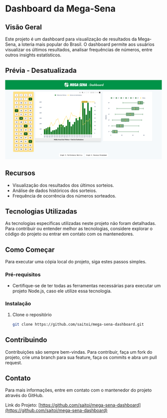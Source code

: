 # Dashboard da Mega-Sena

## Visão Geral
Este projeto é um dashboard para visualização de resultados da Mega-Sena, a loteria mais popular do Brasil. O dashboard permite aos usuários visualizar os últimos resultados, analisar frequências de números, entre outros insights estatísticos.

## Prévia - Desatualizada

![Preview Dashboard Mega-sena](assets/dashboard-mega-sena-screenshot.png)

## Recursos
- Visualização dos resultados dos últimos sorteios.
- Análise de dados históricos dos sorteios.
- Frequência de ocorrência dos números sorteados.

## Tecnologias Utilizadas
As tecnologias específicas utilizadas neste projeto não foram detalhadas. Para contribuir ou entender melhor as tecnologias, considere explorar o código do projeto ou entrar em contato com os mantenedores.

## Como Começar
Para executar uma cópia local do projeto, siga estes passos simples.

### Pré-requisitos
- Certifique-se de ter todas as ferramentas necessárias para executar um projeto Node.js, caso ele utilize essa tecnologia.

### Instalação
1. Clone o repositório
   ```sh
   git clone https://github.com/saitoi/mega-sena-dashboard.git
   ```

## Contribuindo
Contribuições são sempre bem-vindas. Para contribuir, faça um fork do projeto, crie uma branch para sua feature, faça os commits e abra um pull request.

## Contato
Para mais informações, entre em contato com o mantenedor do projeto através do GitHub.

Link do Projeto: [https://github.com/saitoi/mega-sena-dashboard](https://github.com/saitoi/mega-sena-dashboard)
